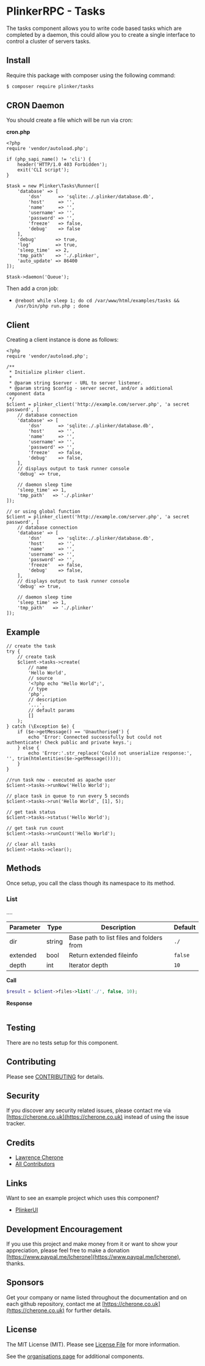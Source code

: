 # PlinkerRPC - Tasks

The tasks component allows you to write code based tasks which are completed by a daemon, 
this could allow you to create a single interface to control a cluster of servers tasks.

## Install

Require this package with composer using the following command:

``` bash
$ composer require plinker/tasks
```

## CRON Daemon

You should create a file which will be run via cron:

**cron.php**

    <?php
    require 'vendor/autoload.php';

    if (php_sapi_name() != 'cli') {
        header('HTTP/1.0 403 Forbidden');
        exit('CLI script');
    }

    $task = new Plinker\Tasks\Runner([
        'database' => [
            'dsn'      => 'sqlite:./.plinker/database.db',
            'host'     => '',
            'name'     => '',
            'username' => '',
            'password' => '',
            'freeze'   => false,
            'debug'    => false
        ],
        'debug'       => true,
        'log'         => true,
        'sleep_time'  => 2,
        'tmp_path'    => './.plinker',
        'auto_update' => 86400
    ]);
    
    $task->daemon('Queue');
    
Then add a cron job:

 - `@reboot while sleep 1; do cd /var/www/html/examples/tasks && /usr/bin/php run.php ; done`


## Client

Creating a client instance is done as follows:


    <?php
    require 'vendor/autoload.php';

    /**
     * Initialize plinker client.
     *
     * @param string $server - URL to server listener.
     * @param string $config - server secret, and/or a additional component data
     */
    $client = plinker_client('http://example.com/server.php', 'a secret password', [
        // database connection
        'database' => [
            'dsn'      => 'sqlite:./.plinker/database.db',
            'host'     => '',
            'name'     => '',
            'username' => '',
            'password' => '',
            'freeze'   => false,
            'debug'    => false,
        ],
        // displays output to task runner console
        'debug' => true,
    
        // daemon sleep time
        'sleep_time' => 1,
        'tmp_path'   => './.plinker'
    ]);
    
    // or using global function
    $client = plinker_client('http://example.com/server.php', 'a secret password', [
        // database connection
        'database' => [
            'dsn'      => 'sqlite:./.plinker/database.db',
            'host'     => '',
            'name'     => '',
            'username' => '',
            'password' => '',
            'freeze'   => false,
            'debug'    => false,
        ],
        // displays output to task runner console
        'debug' => true,
    
        // daemon sleep time
        'sleep_time' => 1,
        'tmp_path'   => './.plinker'
    ]);
    

## Example

    // create the task
    try {
    	// create task
    	$client->tasks->create(
    		// name
    		'Hello World',
    		// source
    		'<?php echo "Hello World";',
    		// type
    		'php',
    		// description
    		'...',
    		// default params
    		[]
    	);
    } catch (\Exception $e) {
    	if ($e->getMessage() == 'Unauthorised') {
    		echo 'Error: Connected successfully but could not authenticate! Check public and private keys.';
    	} else {
    		echo 'Error:'.str_replace('Could not unserialize response:', '', trim(htmlentities($e->getMessage())));
    	}
    }
    
    //run task now - executed as apache user
    $client->tasks->runNow('Hello World');
    
    // place task in queue to run every 5 seconds
    $client->tasks->run('Hello World', [1], 5);
    
    // get task status
    $client->tasks->status('Hello World');
    
    // get task run count
    $client->tasks->runCount('Hello World');
    
    // clear all tasks
    $client->tasks->clear();
    

## Methods

Once setup, you call the class though its namespace to its method.

### List

....

| Parameter   | Type           | Description   | Default        |
| ----------  | -------------  | ------------- |  ------------- | 
| dir         | string         | Base path to list files and folders from | `./` |
| extended    | bool           | Return extended fileinfo | `false` |
| depth       | int            | Iterator depth | `10` |


**Call**
``` php
$result = $client->files->list('./', false, 10);
```

**Response**
``` text

```

## Testing

There are no tests setup for this component.

## Contributing

Please see [CONTRIBUTING](https://github.com/plinker-rpc/files/blob/master/CONTRIBUTING) for details.

## Security

If you discover any security related issues, please contact me via [https://cherone.co.uk](https://cherone.co.uk) instead of using the issue tracker.

## Credits

- [Lawrence Cherone](https://github.com/lcherone)
- [All Contributors](https://github.com/plinker-rpc/files/graphs/contributors)

## Links

Want to see an example project which uses this component?

 - [PlinkerUI](https://github.com/lcherone/PlinkerUI)


## Development Encouragement

If you use this project and make money from it or want to show your appreciation,
please feel free to make a donation [https://www.paypal.me/lcherone](https://www.paypal.me/lcherone), thanks.

## Sponsors

Get your company or name listed throughout the documentation and on each github repository, contact me at [https://cherone.co.uk](https://cherone.co.uk) for further details.

## License

The MIT License (MIT). Please see [License File](https://github.com/plinker-rpc/files/blob/master/LICENSE) for more information.

See the [organisations page](https://github.com/plinker-rpc) for additional components.
